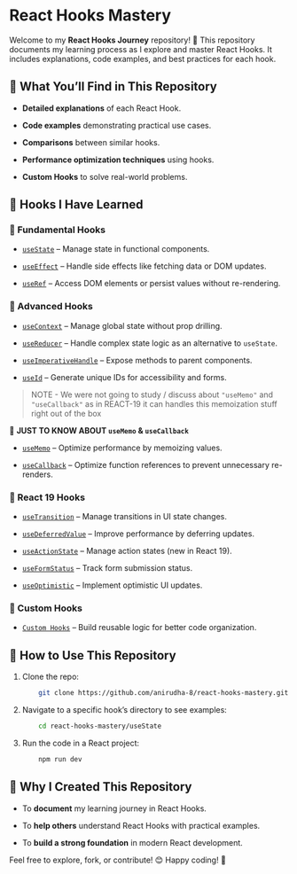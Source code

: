 # React Hooks Mastery

Welcome to my **React Hooks Journey** repository! 🚀 This repository documents my learning process as I explore and master React Hooks. It includes explanations, code examples, and best practices for each hook.

## 📌 What You’ll Find in This Repository

- **Detailed explanations** of each React Hook.

- **Code examples** demonstrating practical use cases.

- **Comparisons** between similar hooks.

- **Performance optimization techniques** using hooks.

- **Custom Hooks** to solve real-world problems.

## 📖 Hooks I Have Learned

### 🔹 Fundamental Hooks

- [`useState`](./01-useState/) – Manage state in functional components.

- [`useEffect`](./02-useEffect/) – Handle side effects like fetching data or DOM updates.

- [`useRef`](./useRef) – Access DOM elements or persist values without re-rendering.

### 🔹 Advanced Hooks

- [`useContext`](./useContext) – Manage global state without prop drilling.

- [`useReducer`](./useReducer) – Handle complex state logic as an alternative to `useState`.

- [`useImperativeHandle`](./useImperativeHandle) – Expose methods to parent components.

- [`useId`](./useId) – Generate unique IDs for accessibility and forms.

> NOTE - We were not going to study / discuss about `"useMemo"` and `"useCallback"` as in REACT-19 it can handles this memoization stuff right out of the box

🔰 **JUST TO KNOW ABOUT `useMemo` & `useCallback`**

- [`useMemo`](./useMemo) – Optimize performance by memoizing values.

- [`useCallback`](./useMemo-useCallback) – Optimize function references to prevent unnecessary re-renders.

### 🔹 React 19 Hooks

- [`useTransition`](./useTransition) – Manage transitions in UI state changes.

- [`useDeferredValue`](./useDeferredValue) – Improve performance by deferring updates.

- [`useActionState`](./useActionState) – Manage action states (new in React 19).

- [`useFormStatus`](./useFormStatus) – Track form submission status.

- [`useOptimistic`](./useOptimistic) – Implement optimistic UI updates.

### 🔹 Custom Hooks

- [`Custom Hooks`](./Custom-Hooks) – Build reusable logic for better code organization.

## 🚀 How to Use This Repository

1. Clone the repo:

    ```sh
        git clone https://github.com/anirudha-8/react-hooks-mastery.git
    ```

2. Navigate to a specific hook’s directory to see examples:

    ```sh
        cd react-hooks-mastery/useState
    ```

3. Run the code in a React project:

    ```sh
        npm run dev
    ```

## 🌱 Why I Created This Repository

- To **document** my learning journey in React Hooks.

- To **help others** understand React Hooks with practical examples.

- To **build a strong foundation** in modern React development.

Feel free to explore, fork, or contribute! 😊 Happy coding! 🎉
